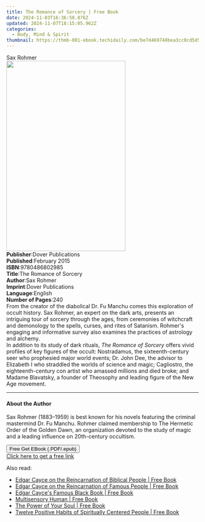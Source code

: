 ```yaml
---
title: The Romance of Sorcery | Free Book
date: 2024-11-03T16:36:58.876Z
updated: 2024-11-07T18:15:05.962Z
categories:
  - Body, Mind & Spirit
thumbnail: https://thmb-001-ebook.techidaily.com/be7d469748bea3cc8cd5d5eda160a60942f005dcbe2e983fadeb9d3ffe127360.jpg
---
```

<main id="book-container">
  <div class="flex flex-col">
    <div class="book-brief flex-1 py-6 px-4 sm:p-6 md:py-10 md:px-8">
      <!-- brief-->
      <div class="book-brief-main">Sax Rohmer</div>
    </div>
    <div
      class="book-meta-info flex-1 grid gap-4 col-start-1 col-end-3 row-start-1 sm:mb-6 sm:grid-cols-4 lg:gap-6 lg:col-start-2 lg:row-end-6 lg:row-span-6 lg:mb-0"
    >
      <div
        class="book-meta-info-left place-content-center mt-4 p-4 text-sm leading-6 col-start-2 col-span-2 dark:text-slate-400"
      >
        <img
          class="w-full h-500 object-cover rounded-lg sm:h-255 sm:col-span-2 lg:col-span-full"
          src="https://img-001-ebook.techidaily.com/93080a09b4d7b9e441c0bd523add05015780c6f8af125489a8353404c76e9032.jpg"
          alt=""
          width="312"
          height="500"
        />
      </div>
      <div
        class="book-meta-info-right mt-2 col-start-1 row-start-2 col-span-3 self-center"
      >
        <!-- meta data  -->
        <div class="flex flex-col px-4 md:px-8">
          <div class="flex-1">
            <strong>Publisher</strong>:<span class="px-2"
              >Dover Publications</span
            >
          </div>
          <div class="flex-1">
            <strong>Published</strong>:<span class="px-2">February 2015</span>
          </div>
          <div class="flex-1">
            <strong>ISBN</strong>:<span class="px-2">9780486802985</span>
          </div>
          <div class="flex-1">
            <strong>Title</strong>:<span class="px-2"
              >The Romance of Sorcery</span
            >
          </div>
          <div class="flex-1">
            <strong>Author</strong>:<span class="px-2">Sax Rohmer</span>
          </div>
          <div class="flex-1">
            <strong>Imprint</strong>:<span class="px-2"
              >Dover Publications</span
            >
          </div>
          <div class="flex-1">
            <strong>Language</strong>:<span class="px-2">English</span>
          </div>
          <div class="flex-1">
            <strong>Number of Pages</strong>:<span class="px-2">240</span>
          </div>
        </div>
      </div>
    </div>
    <div class="book-description flex-1 py-6 px-4 sm:p-6 md:py-10 md:px-8">
      <div class="book-description-main">
        <div accordion-content="" id="description">
          From the creator of the diabolical Dr. Fu Manchu comes this
          exploration of occult history. Sax Rohmer, an expert on the dark arts,
          presents an intriguing tour of sorcery through the ages, from
          ceremonies of witchcraft and demonology to the spells, curses, and
          rites of Satanism. Rohmer's engaging and informative survey also
          examines the practices of astrology and alchemy.<br />In addition to
          its study of dark rituals, <i>The Romance of Sorcery</i> offers vivid
          profiles of key figures of the occult: Nostradamus, the
          sixteenth-century seer who prophesied major world events; Dr. John
          Dee, the advisor to Elizabeth I who straddled the worlds of science
          and magic; Cagliostro, the eighteenth-century con artist who amassed
          millions and died broke; and Madame Blavatsky, a founder of Theosophy
          and leading figure of the New Age movement. <br />
        </div>
      </div>
    </div>
    <div class="book-excerpts flex-1 py-6 px-4 sm:p-6 md:py-10 md:px-8">
      <!-- excerpts-->
      <div class="book-excerpts-main">
        <hr />
        <h4 class="placeholder placeholder-heading">
          <span>About the Author</span>
        </h4>
        <p>
          Sax Rohmer (1883–1959) is best known for his novels featuring the
          criminal mastermind Dr. Fu Manchu. Rohmer claimed membership to The
          Hermetic Order of the Golden Dawn, an organization devoted to the
          study of magic and a leading influence on 20th-century occultism.
        </p>
      </div>
    </div>
    <div
      class="book-about-author flex-1 py-6 px-4 sm:p-6 md:py-10 md:px-8"
    ></div>
    <div class="book-free-get flex-1 py-6 px-4 sm:p-6 md:py-10 md:px-8">
      <button
        id="btn-free-get"
        class="bg-blue-500 hover:bg-blue-700 text-white font-bold py-2 px-4 rounded"
      >
        Free Get EBook (.PDF/.epub)
      </button>
      <div id="countdown-display" class="px-2 text-lg mt-2"></div>
      <a
        id="free-link"
        class="hidden bg-blue-500 hover:bg-blue-700 text-white font-bold py-2 px-4 rounded"
        href="https://www.ebooks.com/en-us/book/96421970/the-romance-of-sorcery/sax-rohmer/"
        target="_blank"
        >Click here to get a free link</a
      >
    </div>
    <script>
      let countdownTime = 0;
      let countdownInterval = null;
      document
        .getElementById('btn-free-get')
        .addEventListener('click', startCountdown);
      function startCountdown() {
        countdownTime = new Date().getTime() + 60000 * 3;
        countdownInterval = setInterval(updateCountdown, 1000);
        document.getElementById('btn-free-get').disabled = true;
        document
          .getElementById('btn-free-get')
          .classList.add('bg-gray-500', 'cursor-not-allowed');
      }
      function updateCountdown() {
        let currentTime = new Date().getTime();
        let timeLeft = countdownTime - currentTime;
        let secondsLeft = Math.floor(timeLeft / 1000);
        document.getElementById('countdown-display').innerHTML =
          `Remaining time: ${secondsLeft} seconds.`;
        if (secondsLeft <= 0) {
          clearInterval(countdownInterval);
          document.getElementById('btn-free-get').classList.add('hidden');
          document.getElementById('free-link').classList.remove('hidden');
          document.getElementById('countdown-display').innerHTML = '';
        }
      }
    </script>
  </div>
</main>

<ins class="adsbygoogle"
      style="display:block"
      data-ad-client="ca-pub-7571918770474297"
      data-ad-slot="8358498916"
      data-ad-format="auto"
      data-full-width-responsive="true"></ins>
    

<span class="atpl-alsoreadstyle">Also read:</span>
<div><ul>
<li><a href="https://novels-ebooks.techidaily.com/209528064-9780876049228-edgar-cayce-on-the-reincarnation-of-biblical-people/"><u>Edgar Cayce on the Reincarnation of Biblical People | Free Book</u></a></li>
<li><a href="https://novels-ebooks.techidaily.com/209528065-9780876048894-edgar-cayce-on-the-reincarnation-of-famous-people/"><u>Edgar Cayce on the Reincarnation of Famous People | Free Book</u></a></li>
<li><a href="https://novels-ebooks.techidaily.com/209528062-9780876048375-edgar-cayces-famous-black-book/"><u>Edgar Cayce's Famous Black Book | Free Book</u></a></li>
<li><a href="https://novels-ebooks.techidaily.com/209528063-9780876049402-multisensory-human/"><u>Multisensory Human | Free Book</u></a></li>
<li><a href="https://novels-ebooks.techidaily.com/209528061-9780876049624-the-power-of-your-soul/"><u>The Power of Your Soul | Free Book</u></a></li>
<li><a href="https://novels-ebooks.techidaily.com/209528066-9780876049075-twelve-positive-habits-of-spiritually-centered-people/"><u>Twelve Positive Habits of Spiritually Centered People | Free Book</u></a></li>
</ul></div>

